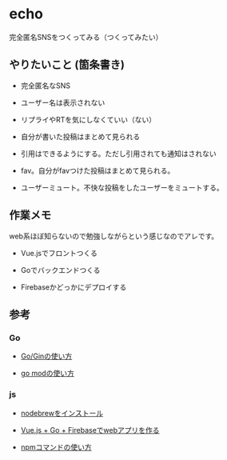 # echo

完全匿名SNSをつくってみる（つくってみたい）

## やりたいこと (箇条書き)

- 完全匿名なSNS

- ユーザー名は表示されない

- リプライやRTを気にしなくていい（ない）

- 自分が書いた投稿はまとめて見られる

- 引用はできるようにする。ただし引用されても通知はされない

- fav。自分がfavつけた投稿はまとめて見られる。

- ユーザーミュート。不快な投稿をしたユーザーをミュートする。

## 作業メモ

web系ほぼ知らないので勉強しながらという感じなのでアレです。

- Vue.jsでフロントつくる

- Goでバックエンドつくる

- Firebaseかどっかにデプロイする

## 参考

### Go

- [Go/Ginの使い方](https://qiita.com/hyo_07/items/59c093dda143325b1859)

- [go modの使い方](https://blog.mmmcorp.co.jp/blog/2019/10/10/go-mod/)

### js

- [nodebrewをインストール](https://contents.shinonomekazan.com/tips/wsl-with-node.html#node-jsのインストール)

- [Vue.js + Go + Firebaseでwebアプリを作る](https://qiita.com/po3rin/items/d3e016d01162e9d9de80)

- [npmコマンドの使い方](https://qiita.com/wifecooky/items/c3be77e54233fcfca376)

